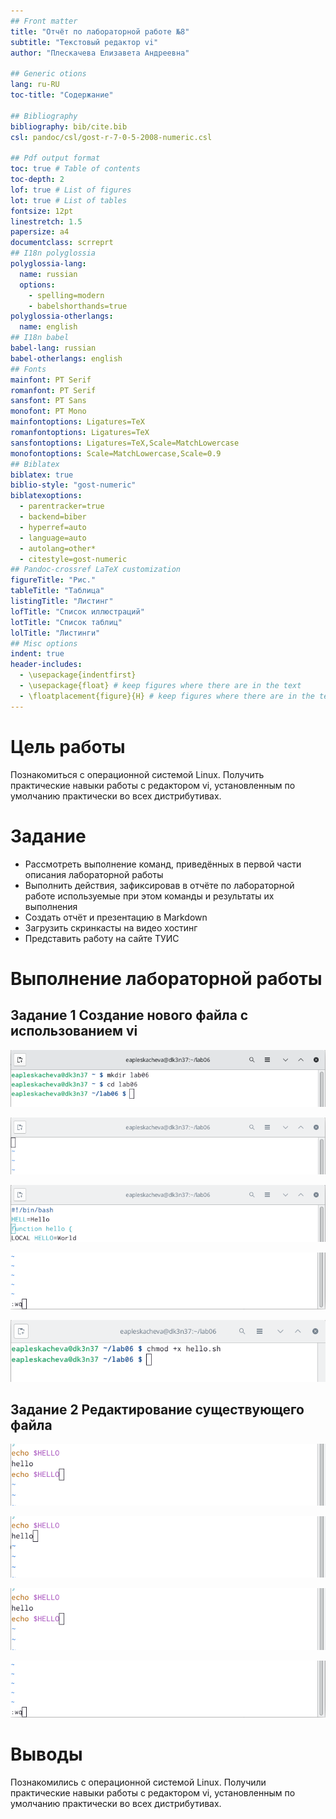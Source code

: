 ```yaml
---
## Front matter
title: "Отчёт по лабораторной работе №8"
subtitle: "Текстовый редактор vi"
author: "Плескачева Елизавета Андреевна"

## Generic otions
lang: ru-RU
toc-title: "Содержание"

## Bibliography
bibliography: bib/cite.bib
csl: pandoc/csl/gost-r-7-0-5-2008-numeric.csl

## Pdf output format
toc: true # Table of contents
toc-depth: 2
lof: true # List of figures
lot: true # List of tables
fontsize: 12pt
linestretch: 1.5
papersize: a4
documentclass: scrreprt
## I18n polyglossia
polyglossia-lang:
  name: russian
  options:
	- spelling=modern
	- babelshorthands=true
polyglossia-otherlangs:
  name: english
## I18n babel
babel-lang: russian
babel-otherlangs: english
## Fonts
mainfont: PT Serif
romanfont: PT Serif
sansfont: PT Sans
monofont: PT Mono
mainfontoptions: Ligatures=TeX
romanfontoptions: Ligatures=TeX
sansfontoptions: Ligatures=TeX,Scale=MatchLowercase
monofontoptions: Scale=MatchLowercase,Scale=0.9
## Biblatex
biblatex: true
biblio-style: "gost-numeric"
biblatexoptions:
  - parentracker=true
  - backend=biber
  - hyperref=auto
  - language=auto
  - autolang=other*
  - citestyle=gost-numeric
## Pandoc-crossref LaTeX customization
figureTitle: "Рис."
tableTitle: "Таблица"
listingTitle: "Листинг"
lofTitle: "Список иллюстраций"
lotTitle: "Список таблиц"
lolTitle: "Листинги"
## Misc options
indent: true
header-includes:
  - \usepackage{indentfirst}
  - \usepackage{float} # keep figures where there are in the text
  - \floatplacement{figure}{H} # keep figures where there are in the text
---
```


# Цель работы

Познакомиться с операционной системой Linux. Получить практические навыки работы с редактором vi, установленным по умолчанию практически во всех дистрибутивах.

# Задание

- Рассмотреть выполнение команд, приведённых в первой части описания лабораторной работы
- Выполнить действия, зафиксировав в отчёте по лабораторной работе используемые при этом команды и результаты их выполнения
- Создать отчёт и презентацию в Markdown
- Загрузить скринкасты на видео хостинг
- Представить работу на сайте ТУИС

# Выполнение лабораторной работы

## Задание 1 Создание нового файла с использованием vi

![Создали каталог с именем ~/test/lab06](image/1.png)

![Ввели команду vi hello.sh, чтобы вызвать текстовый редактор и создать файл](image/2.png)

![Нажали клавишу "i" и ввели следующий текст](image/3.png)

![Нажали клавишу "Esc" для перехода в командный режим после завершения ввода текста, нажали клавишу ":" ии ввели "wq", чтобы сохранить изменения и выйти](image/4.png)

![Сделали файл исполняемым](image/5.png)

## Задание 2 Редактирование существующего файла

![Изменили текст программы, меняя положение курсора с помощью стрелочек и нажимая "Esc" и "i" очень много раз](image/6.png)

![Удалили только что добавленную строку](image/7.png)

![Нажали клавишу "u", чтобы отменить последнее изменение](image/6.png)

![Сохранили изменения и вышли из текстового редактора](image/4.png)

# Выводы

Познакомились с операционной системой Linux. Получили практические навыки работы с редактором vi, установленным по умолчанию практически во всех дистрибутивах.


